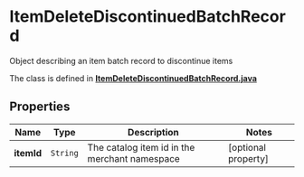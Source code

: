 

# ItemDeleteDiscontinuedBatchRecord

Object describing an item batch record to discontinue items

The class is defined in **[ItemDeleteDiscontinuedBatchRecord.java](../../src/main/java/org/openapitools/model/ItemDeleteDiscontinuedBatchRecord.java)**

## Properties

Name | Type | Description | Notes
------------ | ------------- | ------------- | -------------
**itemId** | `String` | The catalog item id in the merchant namespace |  [optional property]



